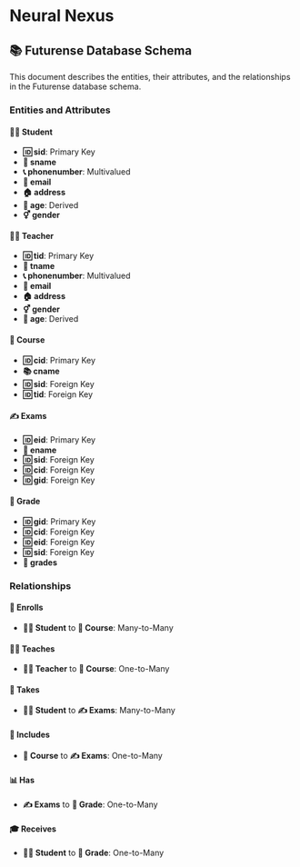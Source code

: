 # Neural Nexus 
## 📚 Futurense Database Schema

This document describes the entities, their attributes, and the relationships in the Futurense database schema.

### Entities and Attributes

#### 👨‍🎓 Student
- **🆔 sid**: Primary Key
- **📝 sname**
- **📞 phonenumber**: Multivalued
- **📧 email**
- **🏠 address**
- **🎂 age**: Derived
- **⚥ gender**

#### 👨‍🏫 Teacher
- **🆔 tid**: Primary Key
- **📝 tname**
- **📞 phonenumber**: Multivalued
- **📧 email**
- **🏠 address**
- **⚥ gender**
- **🎂 age**: Derived

#### 📘 Course
- **🆔 cid**: Primary Key
- **📚 cname**
- **🆔 sid**: Foreign Key
- **🆔 tid**: Foreign Key

#### ✍️ Exams
- **🆔 eid**: Primary Key
- **📝 ename**
- **🆔 sid**: Foreign Key
- **🆔 cid**: Foreign Key
- **🆔 gid**: Foreign Key

#### 🏅 Grade
- **🆔 gid**: Primary Key
- **🆔 cid**: Foreign Key
- **🆔 eid**: Foreign Key
- **🆔 sid**: Foreign Key
- **📝 grades**

### Relationships

#### 🤝 Enrolls
- **👨‍🎓 Student** to **📘 Course**: Many-to-Many

#### 🧑‍🏫 Teaches
- **👨‍🏫 Teacher** to **📘 Course**: One-to-Many

#### 📝 Takes
- **👨‍🎓 Student** to **✍️ Exams**: Many-to-Many

#### 📖 Includes
- **📘 Course** to **✍️ Exams**: One-to-Many

#### 📊 Has
- **✍️ Exams** to **🏅 Grade**: One-to-Many

#### 🎓 Receives
- **👨‍🎓 Student** to **🏅 Grade**: One-to-Many
